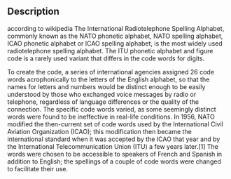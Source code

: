 ## Description

according to wikipedia The International Radiotelephone Spelling Alphabet, commonly known as the NATO phonetic alphabet,
NATO spelling alphabet, ICAO phonetic alphabet or ICAO spelling alphabet, is the most widely used radiotelephone
spelling alphabet. The ITU phonetic alphabet and figure code is a rarely used variant that differs in the code words for
digits.

To create the code, a series of international agencies assigned 26 code words acrophonically to the letters of the
English alphabet, so that the names for letters and numbers would be distinct enough to be easily understood by those
who exchanged voice messages by radio or telephone, regardless of language differences or the quality of the connection.
The specific code words varied, as some seemingly distinct words were found to be ineffective in real-life conditions.
In 1956, NATO modified the then-current set of code words used by the International Civil Aviation Organization (ICAO);
this modification then became the international standard when it was accepted by the ICAO that year and by the
International Telecommunication Union (ITU) a few years later.[1] The words were chosen to be accessible to speakers of
French and Spanish in addition to English; the spellings of a couple of code words were changed to facilitate their use.
